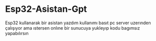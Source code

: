 # Esp32-Asistan-Gpt
Esp32 kullanarak bir asistan yazdım kullanımı basıt pc server uzerınden çalışıyor ama ıstersen onlıne bir sunucuya yukleyıp kodu bagımsız yapabılırsın 
